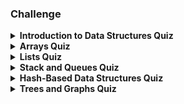 ### Challenge

<details>
    <summary><strong>Introduction to Data Structures Quiz</strong></summary>
    <strong>How do referenced types differ from primitive types?</strong>
    <br>
    Referenced types use pointers to addresses.
    <br>
    <br>
    <strong>Why do programmers use data structures rather than individual values?</strong>
    <br>
    for ease of access
    <br>
    <br>
    <strong>Which data type only uses one bit per instance?</strong>
    <br>
    Boolean
    <br>
    <br>
    <strong>Which data type uses the most storage per value?</strong>
    <br>
    long
</details>
<details>
    <summary><strong>Arrays Quiz</strong></summary>
    <strong>What is the output of the following JavaScript code?</strong>
    <br>

```
var Salutations = [["Dear", "Hello", "Howdy"], ["Friend", "Judy", "Concerned", "Good Old Pal"]]
console.log(Salutations[1][1])
```
Judy
    <br>
    <br>
    <strong>How many elements are there in a two-dimensional array with length (4,7)?</strong>
    <br>
    28
    <br>
    <br>
    <strong>What is the output of the following Swift code?</strong>
    <br>

```
var noKeys = [5,4,7,8,10,22]
var noChains=noKeys.count
print(noChains)
```
6
    <br>
    <br>
    <strong>Why is a linear search slow?</strong>
    <br>
    It tests every element.
    <br>
    <br>
    <strong>Why should you exercise restraint and care in the use of mutable arrays?</strong>
    <br>
    Their use can slow down performance dramatically.
    <br>
    <br>
    <strong>What is the output of the following C# code?</strong>
    <br>

```
using System;
class Program
{
    static void Main() {
       int[][] jagged = new int[3][];
       jagged[0]=new int[4];
       jagged[1] = new int[2];
       jagged[2]=new int[7];
       Console.WriteLine(jagged[1][1]);
}}
```
0
    <br>
    <br>
    <strong>What is the defining characteristic of a jagged, two-dimensional  array?</strong>
    <br>
    The length in the second dimension is variable.
    <br>
    <br>
    <strong>What is the time complexity for a linear search if the value is not present?</strong>
    <br>
    O(n)
    <br>
    <br>
    <strong>How are data elements referenced in an array?</strong>
    <br>
    with an index or key
</details>
<details>
    <summary><strong>Lists Quiz</strong></summary>
    <strong>What is returned by MyList.contains("Buy glue") if you are using java.util.LinkedList?</strong>
    <br>
    a Boolean
    <br>
    <br>
    <strong>Where does the following Java code add a new element to a linked list?</strong>
    <br>

```
Node nodeToAdd = new Node(data);
nodeToAdd.next = this.head;
this.head = nodeToAdd;
```
at the head of the list
    <br>
    <br>
    <strong>What is the time complexity for insertion into a linked list?</strong>
    <br>
    O(1)
    <br>
    <br>
    <strong>How does Python implement linked lists?</strong>
    <br>
    as arrays
    <br>
    <br>
    <strong>What is required to change a singly linked list to a doubly linked list?</strong>
    <br>
    a tail node and pointers to previous nodes
    <br>
    <br>
    <strong>You have just added a new element at the end of an existing linked list. What is in the pointer of that new element?</strong>
    <br>
    a null value
    <br>
    <br>
    <strong>What is contained in a node of a linked list?</strong>
    <br>
    data and a pointer
</details>
<details>
    <summary><strong>Stack and Queues Quiz</strong></summary>
    <strong>How do queues differ from stacks?</strong>
    <br>
    Queues use FIFO and stacks use LIFO.
    <br>
    <br>
    <strong>What is wrong with the following Java code?</strong>

```
import java.util.Stack;
public class MyClass {
      public static void main(String args[]) {
          Stack myStack = new Stack();
          myStack.push("test");
          myStack.pop();
          myStack.pop();
```
It attempts to pop from an empty stack.
    <br>
    <br>
    <strong>The following Swift code uses the push and pop functions as in the example. What is the value of SecondPop?</strong>
    <br>

```
var deck:Stack=Stack()
deck.push(item: "Queen: Spades")
deck.push(item "10: Diamonds")
deck.push(item: "4: Hearts")
deck.push(item: "2: Hearts")
var FirstPop = deck.pop()
var SecondPop= deck.pop()
```
4: Hearts
    <br>
    <br>
    <strong>In the Swift code func pop()-> String?, what does the question mark mean?</strong>
    <br>
    The value returned is either a string or nil.
    <br>
    <br>
    <strong>Which data structure is most useful for reversing an ordered state or list?</strong>
    <br>
    a stack
    <br>
    <br>
    <strong>What does LIFO stand for?</strong>
    <br>
    last in first out
    <br>
    <br>
    <strong>How are items with the same priority dequeued from priority queues?</strong>
    <br>
    by FIFO
    <br>
    <br>
    <strong>The following Swift code uses the Queue class as in the example. What does the print() function output?</strong>
    <br>

```
var yourQueue = Queue()
yourQueue.enqueue(item: "10")
yourQueue.enqueue(item: "5")
yourQueue.enqueue(item: "8")
var OutZero yourQueue.dequeue()
var OutOne = yourQueue.dequeue()
print(yourQueue.peek()!)
```
8
    <br>
    <br>
    <strong>What does a peek() return from a queue?</strong>
    <br>
    the first item
</details>
<details>
    <summary><strong>Hash-Based Data Structures Quiz</strong></summary>
    <strong>Which language has the least support for hash functions and tables?</strong>
    <br>
    JavaScript
    <br>
    <br>
    <strong>Which line in the following Python 3 code produces a Key Error?</strong>
    <br>

```
# Key: Capital
# Value: State
CapitalsToStates = {}
CapitalsToStates["Austin"] = "Texas"
CapitalsToStates["Albany"] = "New York"
print(CapitalsToStates["New York"])
print(CapitalsToStates["Austin"])
```
print(CapitalsToStates["New York"])
    <br>
    <br>
    <strong>Why would you use separate chaining?</strong>
    <br>
    to resolve a collision
    <br>
    <br>
    <strong>When do hash tables suffer in performance?</strong>
    <br>
    when there are collisions
    <br>
    <br>
    <strong>How does hashing differ from encrypting?</strong>
    <br>
    Encrypting is reversible, but hashing is not.
    <br>
    <br>
    <strong>Which statement is true for associative arrays?</strong>
    <br>
    Keys must be unique.
</details>
<details>
    <summary><strong>Trees and Graphs Quiz</strong></summary>
    <strong>Which statement is true for a tree data structure?</strong>
    <br>
    The root does not have a parent.
    <br>
    <br>
    <strong>What does the following Python 3 code output?</strong>
    <br>

```
pocketContents=set(["keys","coins","knife"])
pocketContents.add("receipt")
pocketContents.add("string")
print(pocketContents)
```
{'receipt', 'coins', 'keys', 'string', 'knife'}
    <br>
    <br>
    <strong>Which list constitutes a valid set containing four elements?</strong>
    <br>
    {0, "dog", "car", 7}
    <br>
    <br>
    <strong>What characterizes a min heap?</strong>
    <br>
    The root contains the lowest value.
    <br>
    <br>
    <strong>Why are binary search trees organized with the left child less than the parent and the right child greater than the parent?</strong>
    <br>
    to make them easy to search
</details>
